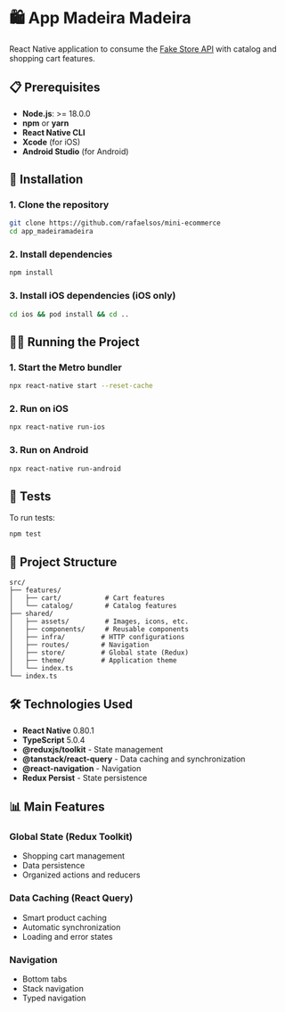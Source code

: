 # 🛍️ App Madeira Madeira

React Native application to consume the [Fake Store API](https://fakestoreapi.com/docs) with catalog and shopping cart features.

## 📋 Prerequisites

- **Node.js**: >= 18.0.0
- **npm** or **yarn**
- **React Native CLI**
- **Xcode** (for iOS)
- **Android Studio** (for Android)

## 🚀 Installation

### 1. Clone the repository
```bash
git clone https://github.com/rafaelsos/mini-ecommerce
cd app_madeiramadeira
```

### 2. Install dependencies
```bash
npm install
```

### 3. Install iOS dependencies (iOS only)
```bash
cd ios && pod install && cd ..
```

## 🏃‍♂️ Running the Project

### 1. Start the Metro bundler
```bash
npx react-native start --reset-cache
```

### 2. Run on iOS
```bash
npx react-native run-ios
```

### 3. Run on Android
```bash
npx react-native run-android
```

## 🧪 Tests

To run tests:
```bash
npm test
```

## 📁 Project Structure

```
src/
├── features/
│   ├── cart/           # Cart features
│   └── catalog/        # Catalog features
├── shared/
│   ├── assets/         # Images, icons, etc.
│   ├── components/     # Reusable components
│   ├── infra/         # HTTP configurations
│   ├── routes/        # Navigation
│   ├── store/         # Global state (Redux)
│   ├── theme/         # Application theme
│   └── index.ts
└── index.ts
```

## 🛠️ Technologies Used

- **React Native** 0.80.1
- **TypeScript** 5.0.4
- **@reduxjs/toolkit** - State management
- **@tanstack/react-query** - Data caching and synchronization
- **@react-navigation** - Navigation
- **Redux Persist** - State persistence

## 📊 Main Features

### Global State (Redux Toolkit)
- Shopping cart management
- Data persistence
- Organized actions and reducers

### Data Caching (React Query)
- Smart product caching
- Automatic synchronization
- Loading and error states

### Navigation
- Bottom tabs
- Stack navigation
- Typed navigation
